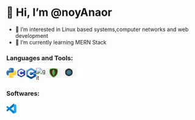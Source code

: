 # 👋 Hi, I’m @noyAnaor
- 👀 I’m interested in Linux based systems,computer networks and web development
- 🌱 I’m currently learning MERN Stack

### Languages and Tools:



<a href="https://www.python.org" target="_blank"> <img align="left" alt="Python" width="26px" src="https://github.com/noyAnaor/Images/blob/main/python-5.svg?raw=true"/> </a>
<a href="https://www.cprogramming.com/" target="_blank"> <img align="left" alt="C" width="26px" src="https://github.com/noyAnaor/Images/blob/main/c-programming.png"/> </a>
<a href="https://www.w3schools.com/cpp/" target="_blank"> <img align="left" alt="C++" width="26px" src="https://github.com/noyAnaor/Images/blob/main/c++.png"/> </a>
<a href="https://git-scm.com/" target="_blank"> <img align="left" alt="git" width="26px" src="https://www.vectorlogo.zone/logos/git-scm/git-scm-icon.svg"/> </a>
<img align="left" alt="React" width="40px" src="https://github.com/noyAnaor/Images/blob/main/png-transparent-mongodb-nosql-document-oriented-database-nosql-icon-leaf-grass-business.png"/>
<img align="left" alt="MongoDB" width="40px" src="https://github.com/noyAnaor/Images/blob/main/2507930-middle.png"/>
<img align="left" alt="GitHub" width="26px" src="https://github.com/noyAnaor/Images/blob/main/github.svg" />


<br />
<br />

### Softwares:

<img align="left" alt="Visual Studio Code" width="26px" src="https://raw.githubusercontent.com/github/explore/80688e429a7d4ef2fca1e82350fe8e3517d3494d/topics/visual-studio-code/visual-studio-code.png" />
